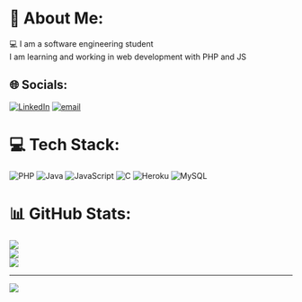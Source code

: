 # 💫 About Me:
💻 I am a software engineering student <br>I am learning and working in web development with PHP and JS


## 🌐 Socials:
[![LinkedIn](https://img.shields.io/badge/LinkedIn-%230077B5.svg?logo=linkedin&logoColor=white)](https://linkedin.com/in/linkedin.com/in/luis-parra-8b8b25242) [![email](https://img.shields.io/badge/Email-D14836?logo=gmail&logoColor=white)](mailto:luisparradev@proton.me) 

# 💻 Tech Stack:
![PHP](https://img.shields.io/badge/php-%23777BB4.svg?style=for-the-badge&logo=php&logoColor=white) ![Java](https://img.shields.io/badge/java-%23ED8B00.svg?style=for-the-badge&logo=openjdk&logoColor=white) ![JavaScript](https://img.shields.io/badge/javascript-%23323330.svg?style=for-the-badge&logo=javascript&logoColor=%23F7DF1E) ![C](https://img.shields.io/badge/c-%2300599C.svg?style=for-the-badge&logo=c&logoColor=white) ![Heroku](https://img.shields.io/badge/heroku-%23430098.svg?style=for-the-badge&logo=heroku&logoColor=white) ![MySQL](https://img.shields.io/badge/mysql-4479A1.svg?style=for-the-badge&logo=mysql&logoColor=white)
# 📊 GitHub Stats:
![](https://github-readme-stats.vercel.app/api?username=LuisParra117&theme=radical&hide_border=false&include_all_commits=false&count_private=false)<br/>
![](https://github-readme-streak-stats.herokuapp.com/?user=LuisParra117&theme=radical&hide_border=false)<br/>
![](https://github-readme-stats.vercel.app/api/top-langs/?username=LuisParra117&theme=radical&hide_border=false&include_all_commits=false&count_private=false&layout=compact)

---
[![](https://visitcount.itsvg.in/api?id=LuisParra117&icon=0&color=0)](https://visitcount.itsvg.in)

<!-- Proudly created with GPRM ( https://gprm.itsvg.in ) -->
